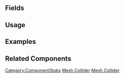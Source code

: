 <languages></languages> <translate>

## Fields

## Usage

## Examples

## Related Components

</translate>

[Category:ComponentStubs](Category:ComponentStubs "wikilink") [Mesh
Collider](Category:Components{{#translation:}} "wikilink") [Mesh
Collider](Category:Components:Physics:Colliders{{#translation:}} "wikilink")